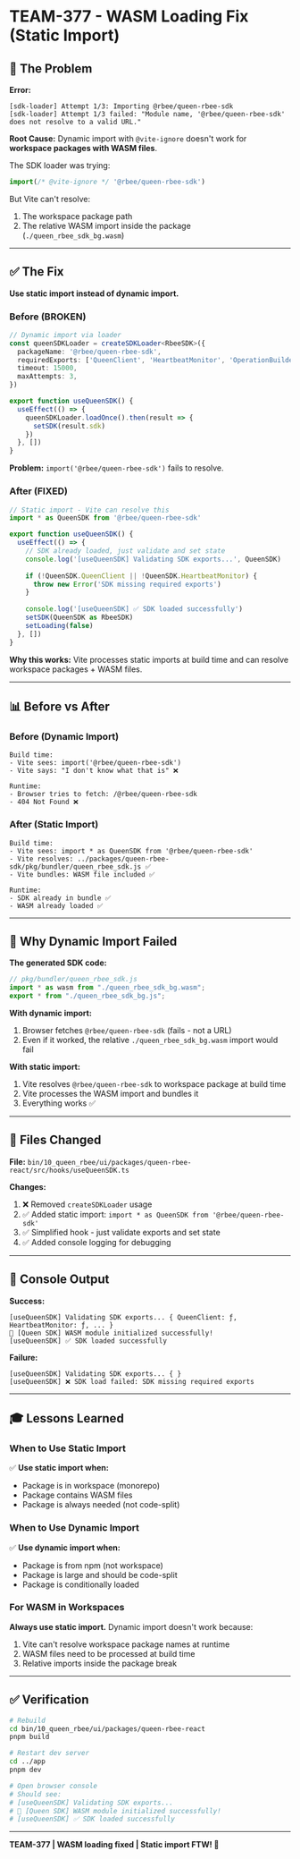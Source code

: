 # TEAM-377 - WASM Loading Fix (Static Import)

## 🐛 The Problem

**Error:**
```
[sdk-loader] Attempt 1/3: Importing @rbee/queen-rbee-sdk
[sdk-loader] Attempt 1/3 failed: "Module name, '@rbee/queen-rbee-sdk' does not resolve to a valid URL."
```

**Root Cause:**
Dynamic import with `@vite-ignore` doesn't work for **workspace packages with WASM files**.

The SDK loader was trying:
```typescript
import(/* @vite-ignore */ '@rbee/queen-rbee-sdk')
```

But Vite can't resolve:
1. The workspace package path
2. The relative WASM import inside the package (`./queen_rbee_sdk_bg.wasm`)

---

## ✅ The Fix

**Use static import instead of dynamic import.**

### Before (BROKEN)

```typescript
// Dynamic import via loader
const queenSDKLoader = createSDKLoader<RbeeSDK>({
  packageName: '@rbee/queen-rbee-sdk',
  requiredExports: ['QueenClient', 'HeartbeatMonitor', 'OperationBuilder', 'RhaiClient'],
  timeout: 15000,
  maxAttempts: 3,
})

export function useQueenSDK() {
  useEffect(() => {
    queenSDKLoader.loadOnce().then(result => {
      setSDK(result.sdk)
    })
  }, [])
}
```

**Problem:** `import('@rbee/queen-rbee-sdk')` fails to resolve.

### After (FIXED)

```typescript
// Static import - Vite can resolve this
import * as QueenSDK from '@rbee/queen-rbee-sdk'

export function useQueenSDK() {
  useEffect(() => {
    // SDK already loaded, just validate and set state
    console.log('[useQueenSDK] Validating SDK exports...', QueenSDK)
    
    if (!QueenSDK.QueenClient || !QueenSDK.HeartbeatMonitor) {
      throw new Error('SDK missing required exports')
    }
    
    console.log('[useQueenSDK] ✅ SDK loaded successfully')
    setSDK(QueenSDK as RbeeSDK)
    setLoading(false)
  }, [])
}
```

**Why this works:** Vite processes static imports at build time and can resolve workspace packages + WASM files.

---

## 📊 Before vs After

### Before (Dynamic Import)

```
Build time:
- Vite sees: import('@rbee/queen-rbee-sdk')
- Vite says: "I don't know what that is" ❌

Runtime:
- Browser tries to fetch: /@rbee/queen-rbee-sdk
- 404 Not Found ❌
```

### After (Static Import)

```
Build time:
- Vite sees: import * as QueenSDK from '@rbee/queen-rbee-sdk'
- Vite resolves: ../packages/queen-rbee-sdk/pkg/bundler/queen_rbee_sdk.js ✅
- Vite bundles: WASM file included ✅

Runtime:
- SDK already in bundle ✅
- WASM already loaded ✅
```

---

## 🎯 Why Dynamic Import Failed

**The generated SDK code:**
```javascript
// pkg/bundler/queen_rbee_sdk.js
import * as wasm from "./queen_rbee_sdk_bg.wasm";
export * from "./queen_rbee_sdk_bg.js";
```

**With dynamic import:**
1. Browser fetches `@rbee/queen-rbee-sdk` (fails - not a URL)
2. Even if it worked, the relative `./queen_rbee_sdk_bg.wasm` import would fail

**With static import:**
1. Vite resolves `@rbee/queen-rbee-sdk` to workspace package at build time
2. Vite processes the WASM import and bundles it
3. Everything works ✅

---

## 🔧 Files Changed

**File:** `bin/10_queen_rbee/ui/packages/queen-rbee-react/src/hooks/useQueenSDK.ts`

**Changes:**
1. ❌ Removed `createSDKLoader` usage
2. ✅ Added static import: `import * as QueenSDK from '@rbee/queen-rbee-sdk'`
3. ✅ Simplified hook - just validate exports and set state
4. ✅ Added console logging for debugging

---

## 📝 Console Output

**Success:**
```
[useQueenSDK] Validating SDK exports... { QueenClient: ƒ, HeartbeatMonitor: ƒ, ... }
🎉 [Queen SDK] WASM module initialized successfully!
[useQueenSDK] ✅ SDK loaded successfully
```

**Failure:**
```
[useQueenSDK] Validating SDK exports... { }
[useQueenSDK] ❌ SDK load failed: SDK missing required exports
```

---

## 🎓 Lessons Learned

### When to Use Static Import

✅ **Use static import when:**
- Package is in workspace (monorepo)
- Package contains WASM files
- Package is always needed (not code-split)

### When to Use Dynamic Import

✅ **Use dynamic import when:**
- Package is from npm (not workspace)
- Package is large and should be code-split
- Package is conditionally loaded

### For WASM in Workspaces

**Always use static import.** Dynamic import doesn't work because:
1. Vite can't resolve workspace package names at runtime
2. WASM files need to be processed at build time
3. Relative imports inside the package break

---

## ✅ Verification

```bash
# Rebuild
cd bin/10_queen_rbee/ui/packages/queen-rbee-react
pnpm build

# Restart dev server
cd ../app
pnpm dev

# Open browser console
# Should see:
# [useQueenSDK] Validating SDK exports...
# 🎉 [Queen SDK] WASM module initialized successfully!
# [useQueenSDK] ✅ SDK loaded successfully
```

---

**TEAM-377 | WASM loading fixed | Static import FTW! 🎉**
